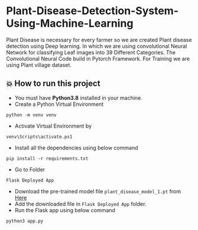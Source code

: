 # Plant-Disease-Detection-System-Using-Machine-Learning

Plant Disease is necessary for every farmer so we are created Plant disease detection using Deep learning. In which we are using convolutional Neural Network for classifying Leaf images into 39 Different Categories. The Convolutional Neural Code build in Pytorch Framework. For Training we are using Plant village dataset.

## 💥 How to run this project
- You must have **Python3.8** installed in your machine.
- Create a Python Virtual Environment 
```
python -m venv venv
```
- Activate Virtual Environment by 
```
venv\Scripts\activate.ps1
```
- Install all the dependencies using below command 
```
pip install -r requirements.txt
```
- Go to Folder 
```
Flask Deployed App
``` 
- Download the pre-trained model file ```plant_disease_model_1.pt``` from [Here](https://drive.google.com/file/d/1vbUdQCXMx5guEUMfc0blsidojWAc8-DY/view?usp=drive_link)
- Add the downloaded file in ```Flask Deployed App``` folder.
- Run the Flask app using below command 
```
python3 app.py
```

